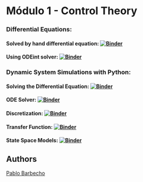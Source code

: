 
# Módulo 1 - Control Theory 
<p align="justify">

</p>

### Differential Equations:

#### Solved by hand differential equation: [![Binder](https://mybinder.org/badge_logo.svg)](https://mybinder.org/v2/gh/Pbarbecho/Curso_Python.git/main?labpath=/control/ejercicios/ec_diff.ipynb)

#### Using ODEint solver: [![Binder](https://mybinder.org/badge_logo.svg)](https://mybinder.org/v2/gh/Pbarbecho/Curso_Python.git/main?labpath=/control/ejercicios/ec_diff_odeint.ipynb)



### Dynamic System Simulations with Python:

#### Solving the Differential Equation: [![Binder](https://mybinder.org/badge_logo.svg)](https://mybinder.org/v2/gh/Pbarbecho/Curso_Python.git/main?labpath=/control/ejercicios/1st_order_dynamic_system.ipynb)

#### ODE Solver: [![Binder](https://mybinder.org/badge_logo.svg)](https://mybinder.org/v2/gh/Pbarbecho/Curso_Python.git/main?labpath=/control/ejercicios/ode_solver.ipynb)

#### Discretization: [![Binder](https://mybinder.org/badge_logo.svg)](https://mybinder.org/v2/gh/Pbarbecho/Curso_Python.git/main?labpath=/control/ejercicios/discretization.ipynb)


#### Transfer Function: [![Binder](https://mybinder.org/badge_logo.svg)](https://mybinder.org/v2/gh/Pbarbecho/Curso_Python.git/main?labpath=/control/ejercicios/tf.ipynb)

#### State Space Models: [![Binder](https://mybinder.org/badge_logo.svg)](https://mybinder.org/v2/gh/Pbarbecho/Curso_Python.git/main?labpath=/control/ejercicios/ssm.ipynb)



## Authors ##
[Pablo Barbecho](https://www.pbarbecho.com)
